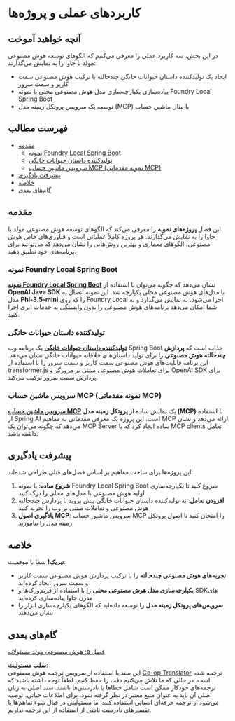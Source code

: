 <!--
CO_OP_TRANSLATOR_METADATA:
{
  "original_hash": "df269f529a172a0197ef28460bf1da9f",
  "translation_date": "2025-07-25T10:46:32+00:00",
  "source_file": "04-PracticalSamples/README.md",
  "language_code": "fa"
}
-->
# کاربردهای عملی و پروژه‌ها

## آنچه خواهید آموخت
در این بخش، سه کاربرد عملی را معرفی می‌کنیم که الگوهای توسعه هوش مصنوعی مولد با جاوا را به نمایش می‌گذارند:
- ایجاد یک تولیدکننده داستان حیوانات خانگی چند‌حالته با ترکیب هوش مصنوعی سمت کاربر و سمت سرور
- پیاده‌سازی یکپارچه‌سازی مدل هوش مصنوعی محلی با نمونه Foundry Local Spring Boot
- توسعه یک سرویس پروتکل زمینه مدل (MCP) با مثال ماشین حساب

## فهرست مطالب

- [مقدمه](../../../04-PracticalSamples)
  - [نمونه Foundry Local Spring Boot](../../../04-PracticalSamples)
  - [تولیدکننده داستان حیوانات خانگی](../../../04-PracticalSamples)
  - [سرویس ماشین حساب MCP (نمونه مقدماتی MCP)](../../../04-PracticalSamples)
- [پیشرفت یادگیری](../../../04-PracticalSamples)
- [خلاصه](../../../04-PracticalSamples)
- [گام‌های بعدی](../../../04-PracticalSamples)

## مقدمه

این فصل **پروژه‌های نمونه** را معرفی می‌کند که الگوهای توسعه هوش مصنوعی مولد با جاوا را به نمایش می‌گذارند. هر پروژه کاملاً عملیاتی است و فناوری‌های خاص هوش مصنوعی، الگوهای معماری و بهترین روش‌هایی را نشان می‌دهد که می‌توانید برای برنامه‌های خود تطبیق دهید.

### نمونه Foundry Local Spring Boot

**[نمونه Foundry Local Spring Boot](foundrylocal/README.md)** نشان می‌دهد که چگونه می‌توان با استفاده از **OpenAI Java SDK** با مدل‌های هوش مصنوعی محلی یکپارچه شد. این نمونه اتصال به مدل **Phi-3.5-mini** را که روی Foundry Local اجرا می‌شود، به نمایش می‌گذارد و به شما امکان می‌دهد برنامه‌های هوش مصنوعی را بدون وابستگی به خدمات ابری اجرا کنید.

### تولیدکننده داستان حیوانات خانگی

**[تولیدکننده داستان حیوانات خانگی](petstory/README.md)** یک برنامه وب Spring Boot جذاب است که **پردازش چند‌حالته هوش مصنوعی** را برای تولید داستان‌های خلاقانه حیوانات خانگی نشان می‌دهد. این برنامه قابلیت‌های هوش مصنوعی سمت کاربر و سمت سرور را با استفاده از transformer.js برای تعاملات هوش مصنوعی مبتنی بر مرورگر و OpenAI SDK برای پردازش سمت سرور ترکیب می‌کند.

### سرویس ماشین حساب MCP (نمونه مقدماتی MCP)

**[سرویس ماشین حساب MCP](mcp/calculator/README.md)** یک نمایش ساده از **پروتکل زمینه مدل (MCP)** با استفاده از Spring AI است. این پروژه یک معرفی مقدماتی به مفاهیم MCP ارائه می‌دهد و نشان می‌دهد که چگونه می‌توان یک MCP Server ساده ایجاد کرد که با MCP clients تعامل داشته باشد.

## پیشرفت یادگیری

این پروژه‌ها برای ساخت مفاهیم بر اساس فصل‌های قبلی طراحی شده‌اند:

1. **شروع ساده**: با نمونه Foundry Local Spring Boot شروع کنید تا یکپارچه‌سازی اولیه هوش مصنوعی با مدل‌های محلی را درک کنید
2. **افزودن تعامل**: به تولیدکننده داستان حیوانات خانگی پیش بروید تا پردازش چند‌حالته هوش مصنوعی و تعاملات مبتنی بر وب را تجربه کنید
3. **یادگیری اصول MCP**: سرویس ماشین حساب MCP را امتحان کنید تا اصول پروتکل زمینه مدل را بیاموزید

## خلاصه

**تبریک!** شما با موفقیت:

- **تجربه‌های هوش مصنوعی چند‌حالته** را با ترکیب پردازش هوش مصنوعی سمت کاربر و سمت سرور ایجاد کرده‌اید
- **یکپارچه‌سازی مدل هوش مصنوعی محلی** را با استفاده از فریم‌ورک‌ها و SDKهای مدرن جاوا پیاده‌سازی کرده‌اید
- **سرویس‌های پروتکل زمینه مدل** را توسعه داده‌اید که الگوهای یکپارچه‌سازی ابزار را نشان می‌دهند

## گام‌های بعدی

[فصل ۵: هوش مصنوعی مولد مسئولانه](../05-ResponsibleGenAI/README.md)

**سلب مسئولیت**:  
این سند با استفاده از سرویس ترجمه هوش مصنوعی [Co-op Translator](https://github.com/Azure/co-op-translator) ترجمه شده است. در حالی که ما تلاش می‌کنیم دقت را حفظ کنیم، لطفاً توجه داشته باشید که ترجمه‌های خودکار ممکن است شامل خطاها یا نادرستی‌ها باشند. سند اصلی به زبان اصلی آن باید به عنوان منبع معتبر در نظر گرفته شود. برای اطلاعات حیاتی، توصیه می‌شود از ترجمه حرفه‌ای انسانی استفاده کنید. ما مسئولیتی در قبال سوء تفاهم‌ها یا تفسیرهای نادرست ناشی از استفاده از این ترجمه نداریم.